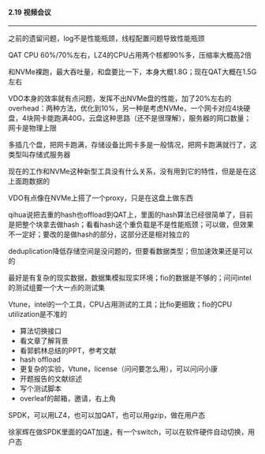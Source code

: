 #### 2.19 视频会议

---

之前的遗留问题，log不是性能瓶颈，线程配置问题导致性能瓶颈

QAT CPU 60%/70%左右，LZ4的CPU占用两个核都90%多，压缩率大概高2倍

和NVMe裸跑，最大吞吐量，和盘要比一下，本身大概1.8G；现在QAT大概在1.5G左右

VDO本身的效率就有点问题，发挥不出NVMe盘的性能，加了20%左右的overhead：两种方法，优化到10%，另一种是考虑NVMe，一个网卡对应4块硬盘，4块网卡能跑满40G，云盘这种思路（还不是很理解），服务器的网口数量；网卡是物理上限

多插几个盘，把网卡跑满，存储设备比网卡多是一般情况，把网卡跑满就行了，这类型叫存储式服务器

现在的工作和NVMe这种新型工具没有什么关系，没有用到它的特性，但是是在这上面跑数据的

VDO有点像在NVMe上搭了一个proxy，只是在这盘上做东西

qihua说把去重的hash也offload到QAT上，里面的hash算法已经很简单了，目前是把整个块拿去做hash；看看hash这个重负载是不是性能瓶颈；可以做，但效果不一定好；要改的是做hash的部分，这部分还是相对独立的

deduplication降低存储空间是没问题的，但要看数据类型；但加速效果还是可以的

最好是有复杂的现实数据，数据集模拟现实环境；fio的数据是不够的；问问intel的测试组要一个大一点的测试集

Vtune，intel的一个工具，CPU占用测试的工具；比fio更细致；fio的CPU utilization是不准的

- 算法切换接口
- 看文章了解背景
- 看郭鹤林总结的PPT，参考文献
- hash offload
- 更复杂的实验，Vtune，license（问问要怎么用），可以问问小康
- 开题报告的文献综述
- 写个测试脚本
- overleaf的邮箱，邀请，右上角



SPDK，可以用LZ4，也可以加QAT，也可以用gzip，做在用户态

徐家辉在做SPDK里面的QAT加速，有一个switch，可以在软件硬件自动切换，用户态

